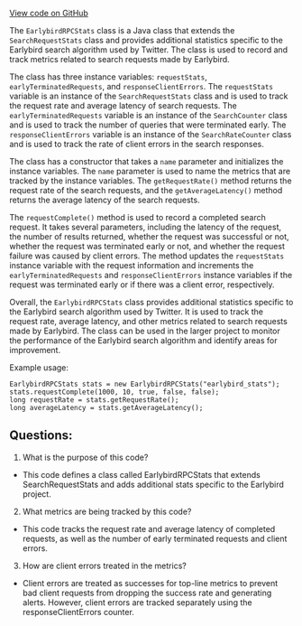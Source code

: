 [View code on GitHub](https://github.com/misbahsy/the-algorithm/src/java/com/twitter/search/earlybird/stats/EarlybirdRPCStats.java)

The `EarlybirdRPCStats` class is a Java class that extends the `SearchRequestStats` class and provides additional statistics specific to the Earlybird search algorithm used by Twitter. The class is used to record and track metrics related to search requests made by Earlybird. 

The class has three instance variables: `requestStats`, `earlyTerminatedRequests`, and `responseClientErrors`. The `requestStats` variable is an instance of the `SearchRequestStats` class and is used to track the request rate and average latency of search requests. The `earlyTerminatedRequests` variable is an instance of the `SearchCounter` class and is used to track the number of queries that were terminated early. The `responseClientErrors` variable is an instance of the `SearchRateCounter` class and is used to track the rate of client errors in the search responses.

The class has a constructor that takes a `name` parameter and initializes the instance variables. The `name` parameter is used to name the metrics that are tracked by the instance variables. The `getRequestRate()` method returns the request rate of the search requests, and the `getAverageLatency()` method returns the average latency of the search requests.

The `requestComplete()` method is used to record a completed search request. It takes several parameters, including the latency of the request, the number of results returned, whether the request was successful or not, whether the request was terminated early or not, and whether the request failure was caused by client errors. The method updates the `requestStats` instance variable with the request information and increments the `earlyTerminatedRequests` and `responseClientErrors` instance variables if the request was terminated early or if there was a client error, respectively.

Overall, the `EarlybirdRPCStats` class provides additional statistics specific to the Earlybird search algorithm used by Twitter. It is used to track the request rate, average latency, and other metrics related to search requests made by Earlybird. The class can be used in the larger project to monitor the performance of the Earlybird search algorithm and identify areas for improvement. 

Example usage:

```
EarlybirdRPCStats stats = new EarlybirdRPCStats("earlybird_stats");
stats.requestComplete(1000, 10, true, false, false);
long requestRate = stats.getRequestRate();
long averageLatency = stats.getAverageLatency();
```
## Questions: 
 1. What is the purpose of this code?
- This code defines a class called EarlybirdRPCStats that extends SearchRequestStats and adds additional stats specific to the Earlybird project.

2. What metrics are being tracked by this code?
- This code tracks the request rate and average latency of completed requests, as well as the number of early terminated requests and client errors.

3. How are client errors treated in the metrics?
- Client errors are treated as successes for top-line metrics to prevent bad client requests from dropping the success rate and generating alerts. However, client errors are tracked separately using the responseClientErrors counter.
